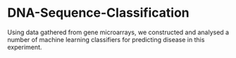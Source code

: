 # DNA-Sequence-Classification
Using data gathered from gene microarrays, we constructed and analysed a number of machine learning classifiers for predicting disease in this experiment. 
